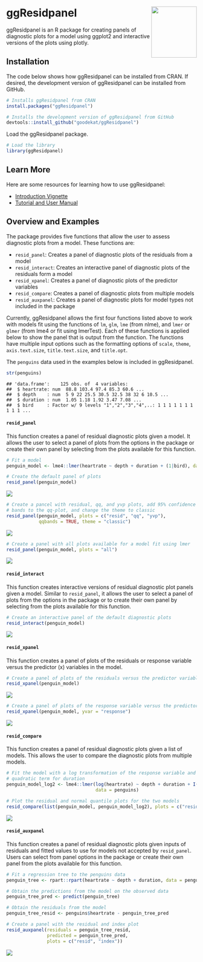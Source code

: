 
# ggResidpanel <img align="right" width="120" height="135" src="./inst/logo.png">

ggResidpanel is an R package for creating panels of diagnostic plots for
a model using ggplot2 and interactive versions of the plots using
plotly.

## Installation

The code below shows how ggResidpanel can be installed from CRAN. If
desired, the development version of ggResidpanel can be installed from
GitHub.

``` r
# Installs ggResidpanel from CRAN
install.packages("ggResidpanel")

# Installs the development version of ggResidpanel from GitHub
devtools::install_github("goodekat/ggResidpanel")
```

Load the ggResidpanel package.

``` r
# Load the library
library(ggResidpanel)
```

## Learn More

Here are some resources for learning how to use ggResidpanel:

-   [Introduction
    Vignette](https://goodekat.github.io/ggResidpanel/articles/introduction.html)
-   [Tutorial and User
    Manual](https://goodekat.github.io/ggResidpanel-tutorial/tutorial.html)

## Overview and Examples

The package provides five functions that allow the user to assess
diagnostic plots from a model. These functions are:

-   `resid_panel`: Creates a panel of diagnostic plots of the residuals
    from a model
-   `resid_interact`: Creates an interactive panel of diagnostic plots
    of the residuals form a model
-   `resid_xpanel`: Creates a panel of diagnostic plots of the predictor
    variables
-   `resid_compare`: Creates a panel of diagnostic plots from multiple
    models
-   `resid_auxpanel`: Creates a panel of diagnostic plots for model
    types not included in the package

Currently, ggResidpanel allows the first four functions listed above to
work with models fit using the functions of `lm`, `glm`, `lme` (from
nlme), and `lmer` or `glmer` (from lme4 or fit using lmerTest). Each of
these functions is applied below to show the panel that is output from
the function. The functions have multiple input options such as the
formatting options of `scale`, `theme`, `axis.text.size`,
`title.text.size`, and `title.opt`.

The `penguins` data used in the examples below is included in
ggResidpanel.

``` r
str(penguins)
```

    ## 'data.frame':    125 obs. of  4 variables:
    ##  $ heartrate: num  88.8 103.4 97.4 85.3 60.6 ...
    ##  $ depth    : num  5 9 22 25.5 30.5 32.5 38 32 6 10.5 ...
    ##  $ duration : num  1.05 1.18 1.92 3.47 7.08 ...
    ##  $ bird     : Factor w/ 9 levels "1","2","3","4",..: 1 1 1 1 1 1 1 1 1 1 ...

#### `resid_panel`

This function creates a panel of residual diagnostic plots given a
model. It allows the user to select a panel of plots from the options in
the package or create their own panel by selecting from the plots
available for this function.

``` r
# Fit a model
penguin_model <- lme4::lmer(heartrate ~ depth + duration + (1|bird), data = penguins)

# Create the default panel of plots
resid_panel(penguin_model)
```

![](README_files/figure-gfm/unnamed-chunk-4-1.png)<!-- -->

``` r
# Create a pancel with residual, qq, and yvp plots, add 95% confidence interval 
# bands to the qq-plot, and change the theme to classic
resid_panel(penguin_model, plots = c("resid", "qq", "yvp"), 
            qqbands = TRUE, theme = "classic")
```

![](README_files/figure-gfm/unnamed-chunk-4-2.png)<!-- -->

``` r
# Create a panel with all plots available for a model fit using lmer
resid_panel(penguin_model, plots = "all")
```

![](README_files/figure-gfm/unnamed-chunk-4-3.png)<!-- -->

#### `resid_interact`

This function creates interactive versions of residual diagnostic plot
panels given a model. Similar to `resid_panel`, it allows the user to
select a panel of plots from the options in the package or to create
their own panel by selecting from the plots available for this function.

``` r
# Create an interactive panel of the default diagnostic plots
resid_interact(penguin_model)
```

![](./inst/interact.gif)

#### `resid_xpanel`

This function creates a panel of plots of the residuals or response
variable versus the predictor (x) variables in the model.

``` r
# Create a panel of plots of the residuals versus the predictor variables
resid_xpanel(penguin_model)
```

![](README_files/figure-gfm/unnamed-chunk-6-1.png)<!-- -->

``` r
# Create a panel of plots of the response variable versus the predictor variables
resid_xpanel(penguin_model, yvar = "response")
```

![](README_files/figure-gfm/unnamed-chunk-6-2.png)<!-- -->

#### `resid_compare`

This function creates a panel of residual diagnostic plots given a list
of models. This allows the user to compare the diagnostic plots from
multiple models.

``` r
# Fit the model with a log transformation of the response variable and a 
# quadratic term for duration
penguin_model_log2 <- lme4::lmer(log(heartrate) ~ depth + duration + I(duration^2) + (1|bird), 
                                 data = penguins)

# Plot the residual and normal quantile plots for the two models
resid_compare(list(penguin_model, penguin_model_log2), plots = c("resid", "qq"))
```

![](README_files/figure-gfm/unnamed-chunk-7-1.png)<!-- -->

#### `resid_auxpanel`

This function creates a panel of residual diagnostic plots given inputs
of residuals and fitted values to use for models not accepted by
`resid_panel`. Users can select from panel options in the package or
create their own panel from the plots available for this function.

``` r
# Fit a regression tree to the penguins data
penguin_tree <- rpart::rpart(heartrate ~ depth + duration, data = penguins)

# Obtain the predictions from the model on the observed data
penguin_tree_pred <- predict(penguin_tree)

# Obtain the residuals from the model
penguin_tree_resid <- penguins$heartrate - penguin_tree_pred

# Create a panel with the residual and index plot
resid_auxpanel(residuals = penguin_tree_resid, 
               predicted = penguin_tree_pred, 
               plots = c("resid", "index"))
```

![](README_files/figure-gfm/unnamed-chunk-8-1.png)<!-- -->
